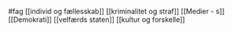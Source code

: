 #fag
[[individ og fællesskab]]
[[kriminalitet og straf]]
[[Medier - s]]
[[Demokrati]]
[[velfærds staten]]
[[kultur og forskelle]]